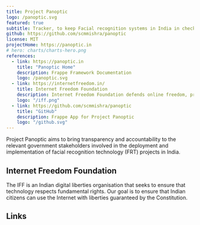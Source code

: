 ```yaml
---
title: Project Panoptic
logo: /panoptic.svg
featured: true
subtitle: Tracker, to keep Facial recognition systems in India in check. Built for Internet Freedom Foundation.
github: https://github.com/scmmishra/panoptic
license: MIT
projectHome: https://panoptic.in
# hero: charts/charts-hero.png
references:
  - link: https://panoptic.in
    title: "Panoptic Home"
    description: Frappe Framework Documentation
    logo: /panoptic.svg
  - link: https://internetfreedom.in/
    title: Internet Freedom Foundation
    description: Internet Freedom Foundation defends online freedom, privacy and innovation in India
    logo: "/iff.png"
  - link: https://github.com/scmmishra/panoptic
    title: "GitHub"
    description: Frappe App for Project Panoptic
    logo: "/github.svg"
---
```


Project Panoptic aims to bring transparency and accountability to the relevant government stakeholders involved in the deployment and implementation of facial recognition technology (FRT) projects in India. <!--more-->

## Internet Freedom Foundation

The IFF is an Indian digital liberties organisation that seeks to ensure that technology respects fundamental rights. Our goal is to ensure that Indian citizens can use the Internet with liberties guaranteed by the Constitution.

## Links

<reference-card :references="references"></reference-card>

